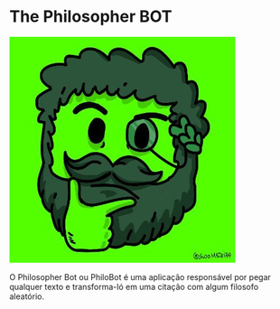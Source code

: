 # The Philosopher BOT

![Logo](Templates/Assets/d21DB2ho_400x400.jpg)


O Philosopher Bot ou PhiloBot é uma aplicação responsável por pegar qualquer texto e transforma-ló em uma citação com algum filosofo aleatório.
